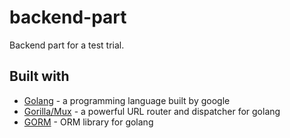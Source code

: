 # backend-part

Backend part for a test trial.

## Built with

- [Golang](https://golang.org/) - a programming language built by google
- [Gorilla/Mux](http://www.gorillatoolkit.org/pkg/mux) - a powerful URL router and dispatcher for golang
- [GORM](http://gorm.io/) - ORM library for golang
